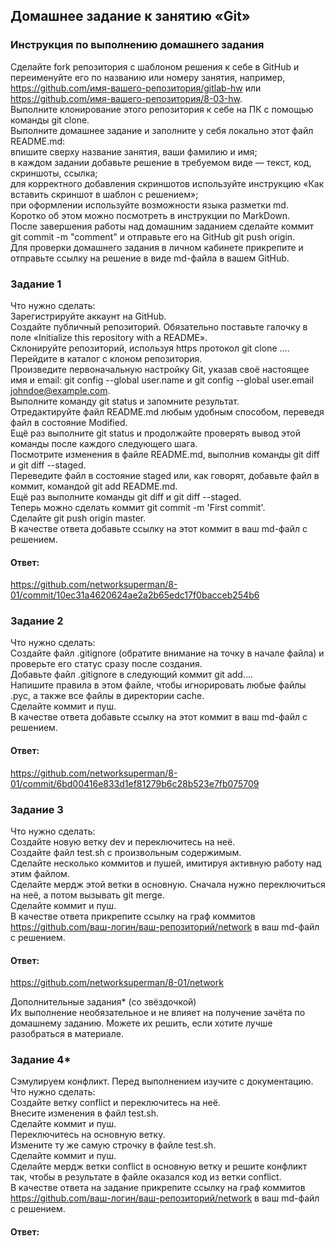 ## Домашнее задание к занятию «Git»  

### Инструкция по выполнению домашнего задания  
Сделайте fork репозитория c шаблоном решения к себе в GitHub и переименуйте его по названию или номеру занятия, например, https://github.com/имя-вашего-репозитория/gitlab-hw или https://github.com/имя-вашего-репозитория/8-03-hw.  
Выполните клонирование этого репозитория к себе на ПК с помощью команды git clone.  
Выполните домашнее задание и заполните у себя локально этот файл README.md:  
впишите сверху название занятия, ваши фамилию и имя;  
в каждом задании добавьте решение в требуемом виде — текст, код, скриншоты, ссылка;  
для корректного добавления скриншотов используйте инструкцию «Как вставить скриншот в шаблон с решением»;  
при оформлении используйте возможности языка разметки md. Коротко об этом можно посмотреть в инструкции по MarkDown.  
После завершения работы над домашним заданием сделайте коммит git commit -m "comment" и отправьте его на GitHub git push origin.  
Для проверки домашнего задания в личном кабинете прикрепите и отправьте ссылку на решение в виде md-файла в вашем GitHub.  

### Задание 1  
Что нужно сделать:  
Зарегистрируйте аккаунт на GitHub.  
Создайте публичный репозиторий. Обязательно поставьте галочку в поле «Initialize this repository with a README».  
Склонируйте репозиторий, используя https протокол git clone ....  
Перейдите в каталог с клоном репозитория.  
Произведите первоначальную настройку Git, указав своё настоящее имя и email: git config --global user.name и git config --global user.email johndoe@example.com.  
Выполните команду git status и запомните результат.  
Отредактируйте файл README.md любым удобным способом, переведя файл в состояние Modified.  
Ещё раз выполните git status и продолжайте проверять вывод этой команды после каждого следующего шага.  
Посмотрите изменения в файле README.md, выполнив команды git diff и git diff --staged.  
Переведите файл в состояние staged или, как говорят, добавьте файл в коммит, командой git add README.md.  
Ещё раз выполните команды git diff и git diff --staged.  
Теперь можно сделать коммит git commit -m 'First commit'.  
Сделайте git push origin master.  
В качестве ответа добавьте ссылку на этот коммит в ваш md-файл с решением.  

#### Ответ:  
https://github.com/networksuperman/8-01/commit/10ec31a4620624ae2a2b65edc17f0bacceb254b6

### Задание 2  
Что нужно сделать:  
Создайте файл .gitignore (обратите внимание на точку в начале файла) и проверьте его статус сразу после создания.  
Добавьте файл .gitignore в следующий коммит git add....  
Напишите правила в этом файле, чтобы игнорировать любые файлы .pyc, а также все файлы в директории cache.  
Сделайте коммит и пуш.  
В качестве ответа добавьте ссылку на этот коммит в ваш md-файл с решением.  

#### Ответ:  
https://github.com/networksuperman/8-01/commit/6bd00416e833d1ef81279b6c28b523e7fb075709

### Задание 3  
Что нужно сделать:  
Создайте новую ветку dev и переключитесь на неё.  
Создайте файл test.sh с произвольным содержимым.  
Сделайте несколько коммитов и пушей, имитируя активную работу над этим файлом.  
Сделайте мердж этой ветки в основную. Сначала нужно переключиться на неё, а потом вызывать git merge.  
Сделайте коммит и пуш.  
В качестве ответа прикрепите ссылку на граф коммитов https://github.com/ваш-логин/ваш-репозиторий/network в ваш md-файл с решением.  

#### Ответ:  
https://github.com/networksuperman/8-01/network

Дополнительные задания* (со звёздочкой)  
Их выполнение необязательное и не влияет на получение зачёта по домашнему заданию. Можете их решить, если хотите лучше разобраться в материале.  

### Задание 4*  
Сэмулируем конфликт. Перед выполнением изучите с документацию.  
Что нужно сделать:  
Создайте ветку conflict и переключитесь на неё.  
Внесите изменения в файл test.sh.  
Сделайте коммит и пуш.  
Переключитесь на основную ветку.  
Измените ту же самую строчку в файле test.sh.  
Сделайте коммит и пуш.  
Сделайте мердж ветки conflict в основную ветку и решите конфликт так, чтобы в результате в файле оказался код из ветки conflict.  
В качестве ответа на задание прикрепите ссылку на граф коммитов https://github.com/ваш-логин/ваш-репозиторий/network в ваш md-файл с решением.  

#### Ответ:  

